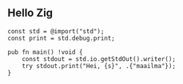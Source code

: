 ---
---

## Hello Zig

```zig
const std = @import("std");
const print = std.debug.print;

pub fn main() !void {
    const stdout = std.io.getStdOut().writer();
    try stdout.print("Hei, {s}", .{"maailma"});
}
```
